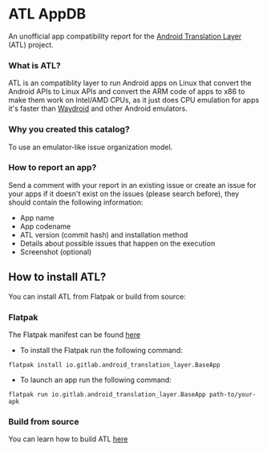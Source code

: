 # ATL AppDB

An unofficial app compatibility report for the [Android Translation Layer](https://gitlab.com/android_translation_layer/android_translation_layer) (ATL) project.

### What is ATL?

ATL is an compatiblity layer to run Android apps on Linux that convert the Android APIs to Linux APIs and convert the ARM code of apps to x86 to make them work on Intel/AMD CPUs, as it just does CPU emulation for apps it's faster than [Waydroid](https://waydro.id/) and other Android emulators.

### Why you created this catalog?

To use an emulator-like issue organization model.

### How to report an app?

Send a comment with your report in an existing issue or create an issue for your apps if it doesn't exist on the issues (please search before), they should contain the following information:

- App name
- App codename
- ATL version (commit hash) and installation method
- Details about possible issues that happen on the execution
- Screenshot (optional)

## How to install ATL?

You can install ATL from Flatpak or build from source:

### Flatpak

The Flatpak manifest can be found [here](https://github.com/flathub/io.gitlab.android_translation_layer.BaseApp)

- To install the Flatpak run the following command:

```
flatpak install io.gitlab.android_translation_layer.BaseApp
```

- To launch an app run the following command:

```
flatpak run io.gitlab.android_translation_layer.BaseApp path-to/your-apk
```

### Build from source

You can learn how to build ATL [here](https://gitlab.com/android_translation_layer/android_translation_layer/-/blob/master/doc/Build.md?ref_type=heads)
